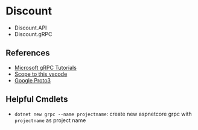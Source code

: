 # Discount
- Discount.API
- Discount.gRPC

## References
- [Microsoft gRPC Tutorials](https://docs.microsoft.com/en-us/aspnet/core/tutorials/grpc/grpc-start?view=aspnetcore-6.0&tabs=visual-studio-code)
- [Scope to this vscode](https://marketplace.visualstudio.com/items?itemName=rhalaly.scope-to-this)
- [Google Proto3](https://developers.google.com/protocol-buffers/docs/proto3)

## Helpful Cmdlets
- `dotnet new grpc --name projectname`: create new aspnetcore grpc with `projectname` as project name